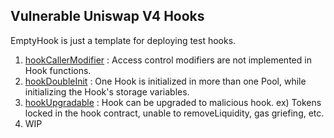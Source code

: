 ## Vulnerable Uniswap V4 Hooks

EmptyHook is just a template for deploying test hooks.

1. [hookCallerModifier](https://github.com/Entropy1110/vuln-hooks/tree/main/hookCallerModifier) : Access control modifiers are not implemented in Hook functions.
2. [hookDoubleInit](https://github.com/Entropy1110/vuln-hooks/tree/main/hookDoubleInit) : One Hook is initialized in more than one Pool, while initializing the Hook's storage variables.
3. [hookUpgradable](https://github.com/Entropy1110/vuln-hooks/tree/main/hookUpgradable) : Hook can be upgraded to malicious hook. ex) Tokens locked in the hook contract, unable to removeLiquidity, gas griefing, etc.
4. WIP
